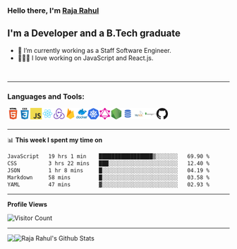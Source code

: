 ### Hello there, I'm [Raja Rahul][website]

<!-- <p align="left"> <img src="https://komarev.com/ghpvc/?username=rajarahul12&label=Views&color=blue&style=plastic" alt="rajarahul12" /> </p> -->

## I'm a Developer and a B.Tech graduate
- 🔭 I’m currently working as a Staff Software Engineer.
- 👨🏻‍💻 I love working on JavaScript and React.js.

<!--
### Connect with me:

[<img height="30" src="https://img.shields.io/badge/twitter-%231DA1F2.svg?&style=for-the-badge&logo=twitter&logoColor=white" />][twitter]
[<img height="30" src="https://img.shields.io/badge/Hashnode-%230077B5.svg?&style=for-the-badge&logo=Hashnode&logoColor=white" />][hashnode]
[<img height="30" src="https://img.shields.io/badge/linkedin-blue.svg?&style=for-the-badge&logo=linkedin&logoColor=white" />][linkedin]
[<img height="30" src="https://img.shields.io/badge/-Medium-000000.svg?&style=for-the-badge&logo=Medium&logoColor=white" />][medium]
[<img height="30" src = "https://img.shields.io/badge/Instagram-da2f76.svg?&style=for-the-badge&logo=instagram&logoColor=white">][instagram]

-->
<br />
<hr />

### Languages and Tools:


<img align="left" alt="HTML5" width="26px" src="https://raw.githubusercontent.com/github/explore/80688e429a7d4ef2fca1e82350fe8e3517d3494d/topics/html/html.png" />
<img align="left" alt="CSS3" width="26px" src="https://raw.githubusercontent.com/github/explore/80688e429a7d4ef2fca1e82350fe8e3517d3494d/topics/css/css.png" />
<img align="left" alt="JavaScript" width="26px" src="https://raw.githubusercontent.com/github/explore/80688e429a7d4ef2fca1e82350fe8e3517d3494d/topics/javascript/javascript.png" />
<img align="left" alt="React" width="26px" src="https://raw.githubusercontent.com/github/explore/80688e429a7d4ef2fca1e82350fe8e3517d3494d/topics/react/react.png" />
<img align="left" alt="Redux" width="26px" src="https://raw.githubusercontent.com/github/explore/e94815998e4e0713912fed477a1f346ec04c3da2/topics/redux/redux.png" />
<img align="left" alt="Firebase" width="26px" src="https://raw.githubusercontent.com/github/explore/e94815998e4e0713912fed477a1f346ec04c3da2/topics/firebase/firebase.png" />
<img align="left" alt="Firebase" width="26px" src="https://raw.githubusercontent.com/github/explore/e94815998e4e0713912fed477a1f346ec04c3da2/topics/docker/docker.png" />
<img align="left" alt="Firebase" width="26px" src="https://raw.githubusercontent.com/github/explore/e94815998e4e0713912fed477a1f346ec04c3da2/topics/kubernetes/kubernetes.png" />
<img align="left" alt="GraphQL" width="26px" src="https://raw.githubusercontent.com/github/explore/80688e429a7d4ef2fca1e82350fe8e3517d3494d/topics/graphql/graphql.png" />
<img align="left" alt="Node.js" width="26px" src="https://raw.githubusercontent.com/github/explore/80688e429a7d4ef2fca1e82350fe8e3517d3494d/topics/nodejs/nodejs.png" />
<img align="left" alt="SQL" width="26px" src="https://raw.githubusercontent.com/github/explore/80688e429a7d4ef2fca1e82350fe8e3517d3494d/topics/sql/sql.png" />
<img align="left" alt="MySQL" width="26px" src="https://raw.githubusercontent.com/github/explore/80688e429a7d4ef2fca1e82350fe8e3517d3494d/topics/mysql/mysql.png" />
<img align="left" alt="MongoDB" width="26px" src="https://raw.githubusercontent.com/github/explore/80688e429a7d4ef2fca1e82350fe8e3517d3494d/topics/mongodb/mongodb.png" />
<img align="left" alt="GitHub" width="26px" src="https://raw.githubusercontent.com/github/explore/78df643247d429f6cc873026c0622819ad797942/topics/github/github.png" />
<br />
<br />


<!-- MEDIUM::START -->
<!-- MEDIUM::END -->

---

📊 **This week I spent my time on**
<!--START_SECTION:waka-->
```text
JavaScript   19 hrs 1 min    █████████████████▒░░░░░░░   69.90 % 
CSS          3 hrs 22 mins   ███░░░░░░░░░░░░░░░░░░░░░░   12.40 % 
JSON         1 hr 8 mins     █░░░░░░░░░░░░░░░░░░░░░░░░   04.19 % 
Markdown     58 mins         █░░░░░░░░░░░░░░░░░░░░░░░░   03.58 % 
YAML         47 mins         ▓░░░░░░░░░░░░░░░░░░░░░░░░   02.93 % 
```
<!--END_SECTION:waka-->

---

**Profile Views**

![Visitor Count](https://profile-counter.glitch.me/{rajarahul12}/count.svg)

---

<a><img align="left" src="https://github-readme-stats.vercel.app/api/top-langs/?username=rajarahul12&theme=dark&hide_langs_below=1" /></a>

<a><img align="left" alt="Raja Rahul's Github Stats" src="https://github-readme-stats.vercel.app/api?username=rajarahul12&count_private=true&show_icons=true&hide_border=true&theme=dark" /></a>

[website]: https://raja-rahul.web.app/
[twitter]: https://twitter.com/coder_rahul
[instagram]: https://www.instagram.com/raja_rahul_maddula/
[linkedin]: https://www.linkedin.com/in/raja-rahul-87a172141/
[medium]: https://medium.com/@maddula.rajarahul
[hashnode]: https://rajarahul.com/
[instagram]: https://www.instagram.com/coder_rahul/
